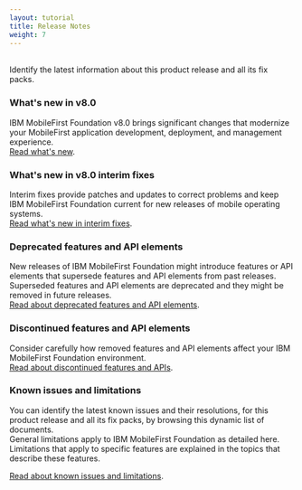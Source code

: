 ```yaml
---
layout: tutorial
title: Release Notes
weight: 7
---
```

<br/>
Identify the latest information about this product release and all its fix packs.

### What's new in v8.0
IBM MobileFirst Foundation v8.0 brings significant changes that modernize your MobileFirst application development, deployment, and management experience.  
[Read what's new](whats-new/).

### What's new in v8.0 interim fixes
Interim fixes provide patches and updates to correct problems and keep IBM MobileFirst Foundation current for new releases of mobile operating systems.  
[Read what's new in interim fixes](interim-fixes).

### Deprecated features and API elements
New releases of IBM MobileFirst Foundation might introduce features or API elements that supersede features and API elements from past releases. Superseded features and API elements are deprecated and they might be removed in future releases.  
[Read about deprecated features and API elements](deprecated-discontinued).

### Discontinued features and API elements
Consider carefully how removed features and API elements affect your IBM MobileFirst Foundation environment.  
[Read about discontinued features and APIs](deprecated-discontinued).

### Known issues and limitations
You can identify the latest known issues and their resolutions, for this product release and all its fix packs, by browsing this dynamic list of documents.  
General limitations apply to IBM MobileFirst Foundation as detailed here. Limitations that apply to specific features are explained in the topics that describe these features.  

[Read about known issues and limitations](known-issues-limitations).


